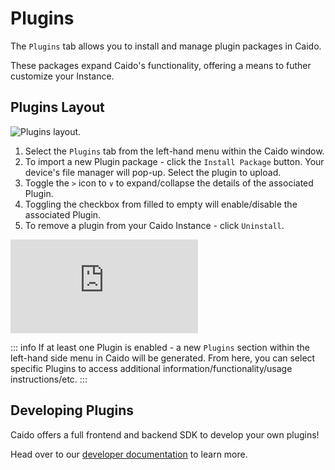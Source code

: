 # Plugins

The `Plugins` tab allows you to install and manage plugin packages in Caido.

These packages expand Caido's functionality, offering a means to futher customize your Instance.

## Plugins Layout

<img alt="Plugins layout." src="/_images/plugin_layout.png">

1. Select the `Plugins` tab from the left-hand menu within the Caido window.
2. To import a new Plugin package - click the `Install Package` button. Your device's file manager will pop-up. Select the plugin to upload.
3. Toggle the `>` icon to `∨` to expand/collapse the details of the associated Plugin.
4. Toggling the checkbox from filled to empty will enable/disable the associated Plugin.
5. To remove a plugin from your Caido Instance - click `Uninstall`.

<div class="video">
  <iframe src="https://www.youtube.com/embed/lO-WB_cXPfk?si=kou_6r8GDF1yl5Jm" title="YouTube video player." frameborder="0"></iframe>
</div>

::: info
If at least one Plugin is enabled - a new `Plugins` section within the left-hand side menu in Caido will be generated. From here, you can select specific Plugins to access additional information/functionality/usage instructions/etc.
:::

## Developing Plugins

Caido offers a full frontend and backend SDK to develop your own plugins!

Head over to our [developer documentation](https://developer.caido.io) to learn more.
